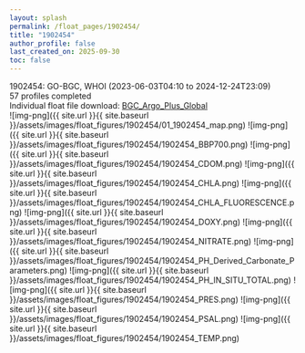 ```yaml
---
layout: splash
permalink: /float_pages/1902454/
title: "1902454"
author_profile: false
last_created_on: 2025-09-30
toc: false
---
```

 
1902454: GO-BGC, WHOI (2023-06-03T04:10 to 2024-12-24T23:09)\
57 profiles completed\
Individual float file download: [BGC_Argo_Plus_Global](https://ftp.soest.hawaii.edu/bgc_argo_plus/Individual_Floats/outliers_removed/1902454_Sprof_processed.nc)\
![img-png]({{ site.url }}{{ site.baseurl }}/assets/images/float_figures/1902454/01_1902454_map.png)
![img-png]({{ site.url }}{{ site.baseurl }}/assets/images/float_figures/1902454/1902454_BBP700.png)
![img-png]({{ site.url }}{{ site.baseurl }}/assets/images/float_figures/1902454/1902454_CDOM.png)
![img-png]({{ site.url }}{{ site.baseurl }}/assets/images/float_figures/1902454/1902454_CHLA.png)
![img-png]({{ site.url }}{{ site.baseurl }}/assets/images/float_figures/1902454/1902454_CHLA_FLUORESCENCE.png)
![img-png]({{ site.url }}{{ site.baseurl }}/assets/images/float_figures/1902454/1902454_DOXY.png)
![img-png]({{ site.url }}{{ site.baseurl }}/assets/images/float_figures/1902454/1902454_NITRATE.png)
![img-png]({{ site.url }}{{ site.baseurl }}/assets/images/float_figures/1902454/1902454_PH_Derived_Carbonate_Parameters.png)
![img-png]({{ site.url }}{{ site.baseurl }}/assets/images/float_figures/1902454/1902454_PH_IN_SITU_TOTAL.png)
![img-png]({{ site.url }}{{ site.baseurl }}/assets/images/float_figures/1902454/1902454_PRES.png)
![img-png]({{ site.url }}{{ site.baseurl }}/assets/images/float_figures/1902454/1902454_PSAL.png)
![img-png]({{ site.url }}{{ site.baseurl }}/assets/images/float_figures/1902454/1902454_TEMP.png)
